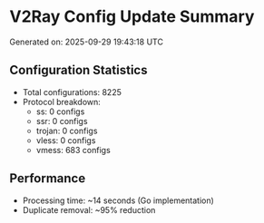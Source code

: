 # V2Ray Config Update Summary
Generated on: 2025-09-29 19:43:18 UTC

## Configuration Statistics
- Total configurations: 8225
- Protocol breakdown:
  - ss: 0 configs
  - ssr: 0 configs
  - trojan: 0 configs
  - vless: 0 configs
  - vmess: 683 configs

## Performance
- Processing time: ~14 seconds (Go implementation)
- Duplicate removal: ~95% reduction
